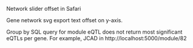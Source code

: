 Network slider offset in Safari

Gene network svg export text offset on y-axis.

Group by SQL query for module eQTL does not return most significant eQTLs per gene.
For example, JCAD in 
http://localhost:5000/module/82